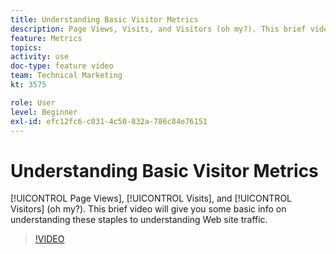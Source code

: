 ```yaml
---
title: Understanding Basic Visitor Metrics
description: Page Views, Visits, and Visitors (oh my?). This brief video will give you some basic info on understanding these staples to understanding Web site traffic.
feature: Metrics
topics: 
activity: use
doc-type: feature video
team: Technical Marketing
kt: 3575

role: User
level: Beginner
exl-id: efc12fc6-c031-4c50-832a-786c84e76151
---
```

# Understanding Basic Visitor Metrics

[!UICONTROL Page Views], [!UICONTROL Visits], and [!UICONTROL Visitors] (oh my?). This brief video will give you some basic info on understanding these staples to understanding Web site traffic.

>[!VIDEO](https://video.tv.adobe.com/v/28774/?quality=12)

